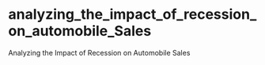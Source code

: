 # analyzing_the_impact_of_recession_on_automobile_Sales
Analyzing the Impact of Recession on Automobile Sales
